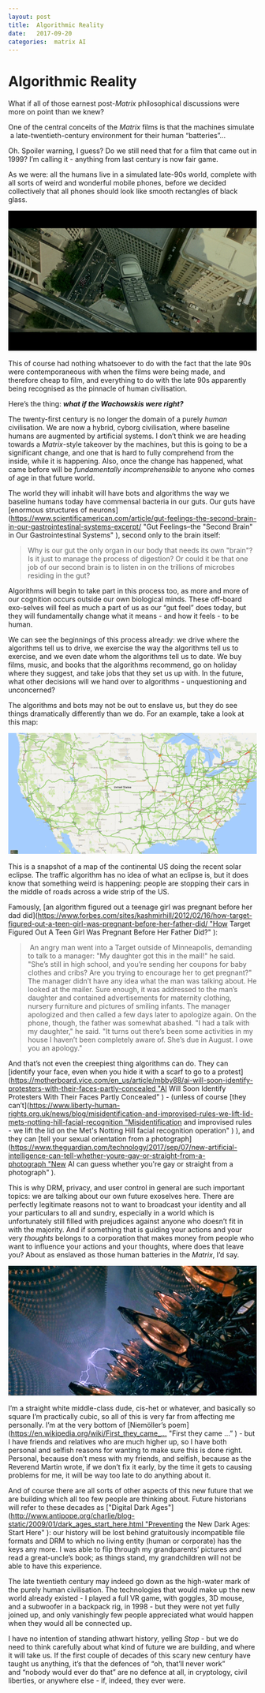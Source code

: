 ```yaml
---
layout: post
title:  Algorithmic Reality 
date:   2017-09-20 
categories:  matrix AI 
---
```


# Algorithmic Reality


What if all of those earnest post-*Matrix* philosophical discussions were more on point than we knew? 

One of the central conceits of the *Matrix* films is that the machines simulate  a late-twentieth-century environment for their human “batteries”…

Oh. Spoiler warning, I guess? Do we still need that for a film that came out in 1999? I’m calling it - anything from last century is now fair game.

As we were: all the humans live in a simulated late-90s world, complete with all sorts of weird and wonderful mobile phones, before we decided collectively that all phones should look like smooth rectangles of black glass.

![|751x0](/images/unknown_filename.17.png)

This of course had nothing whatsoever to do with the fact that the late 90s were contemporaneous with when the films were being made, and therefore cheap to film, and everything to do with the late 90s apparently being recognised as the pinnacle of human civilisation. 

Here’s the thing: ***what if the Wachowskis were right?***

The twenty-first century is no longer the domain of a purely *human* civilisation. We are now a hybrid, cyborg civilisation, where baseline humans are augmented by artificial systems. I don’t think we are heading towards a *Matrix*-style takeover by the machines, but this is going to be a significant change, and one that is hard to fully comprehend from the inside, while it is happening. Also, once the change has happened, what came before will be *fundamentally incomprehensible* to anyone who comes of age in that future world.

The world they will inhabit will have bots and algorithms the way we baseline humans today have commensal bacteria in our guts. Our guts have [enormous structures of neurons](https://www.scientificamerican.com/article/gut-feelings-the-second-brain-in-our-gastrointestinal-systems-excerpt/ "Gut Feelings–the "Second Brain" in Our Gastrointestinal Systems" ), second only to the brain itself:

> Why is our gut the only organ in our body that needs its own "brain"? Is it just to manage the process of digestion? Or could it be that one job of our second brain is to listen in on the trillions of microbes residing in the gut?

Algorithms will begin to take part in this process too, as more and more of our cognition occurs outside our own biological minds. These off-board exo-selves will feel as much a part of us as our “gut feel” does today, but they will fundamentally change what it means - and how it feels - to be human.

We can see the beginnings of this process already: we drive where the algorithms tell us to drive, we exercise the way the algorithms tell us to exercise, and we even date whom the algorithms tell us to date. We buy films, music, and books that the algorithms recommend, go on holiday where they suggest, and take jobs that they set us up with. In the future, what other decisions will we hand over to algorithms - unquestioning and unconcerned?

The algorithms and bots may not be out to enslave us, but they do see things dramatically differently than we do. For an example, take a look at this map: 

![|2048x0](/images/IMG_0171.JPG)

This is a snapshot of a map of the continental US doing the recent solar eclipse. The traffic algorithm has no idea of what an eclipse is, but it does know that something weird is happening: people are stopping their cars in the middle of roads across a wide strip of the US.

Famously, [an algorithm figured out a teenage girl was pregnant before her dad did](https://www.forbes.com/sites/kashmirhill/2012/02/16/how-target-figured-out-a-teen-girl-was-pregnant-before-her-father-did/ "How Target Figured Out A Teen Girl Was Pregnant Before Her Father Did?" ):

> An angry man went into a Target outside of Minneapolis, demanding to talk to a manager:
> "My daughter got this in the mail!" he said. "She’s still in high school, and you’re sending her coupons for baby clothes and cribs? Are you trying to encourage her to get pregnant?"
> The manager didn’t have any idea what the man was talking about. He looked at the mailer. Sure enough, it was addressed to the man’s daughter and contained advertisements for maternity clothing, nursery furniture and pictures of smiling infants. The manager apologized and then called a few days later to apologize again.
> On the phone, though, the father was somewhat abashed. "I had a talk with my daughter," he said. "It turns out there’s been some activities in my house I haven’t been completely aware of. She’s due in August. I owe you an apology."

And that’s not even the creepiest thing algorithms can do. They can [identify your face, even when you hide it with a scarf to go to a protest](https://motherboard.vice.com/en_us/article/mbby88/ai-will-soon-identify-protesters-with-their-faces-partly-concealed "AI Will Soon Identify Protesters With Their Faces Partly Concealed" ) - (unless of course [they can’t](https://www.liberty-human-rights.org.uk/news/blog/misidentification-and-improvised-rules-we-lift-lid-mets-notting-hill-facial-recognition "Misidentification and improvised rules - we lift the lid on the Met's Notting Hill facial recognition operation" ) ), and they can [tell your sexual orientation from a photograph](https://www.theguardian.com/technology/2017/sep/07/new-artificial-intelligence-can-tell-whether-youre-gay-or-straight-from-a-photograph "New AI can guess whether you're gay or straight from a photograph" ).

This is why DRM, privacy, and user control in general are such important topics: we are talking about our own future exoselves here. There are perfectly legitimate reasons not to want to broadcast your identity and all your particulars to all and sundry, especially in a world which is unfortunately still filled with prejudices against anyone who doesn’t fit in with the majority. And if something that is guiding your actions and your very *thoughts* belongs to a corporation that makes money from people who want to influence your actions and your thoughts, where does that leave you? About as enslaved as those human batteries in the *Matrix*, I’d say.

![|751x0](/images/unknown_filename.18.jpeg)

I’m a straight white middle-class dude, cis-het or whatever, and basically so square I’m practically cubic, so all of this is very far from affecting me personally. I’m at the very bottom of [Niemöller’s poem](https://en.wikipedia.org/wiki/First_they_came_… "First they came ...” ) - but I have friends and relatives who are much higher up, so I have both personal and selfish reasons for wanting to make sure this is done right. Personal, because don’t mess with my friends, and selfish, because as the Reverend Martin wrote, if we don’t fix it early, by the time it gets to causing problems for me, it will be way too late to do anything about it.

And of course there are all sorts of other aspects of this new future that we are building which all too few people are thinking about. Future historians will refer to these decades as ["Digital Dark Ages"](http://www.antipope.org/charlie/blog-static/2009/01/dark_ages_start_here.html "Preventing the New Dark Ages: Start Here" ): our history will be lost behind gratuitously incompatible file formats and DRM to which no living entity (human or corporate) has the keys any more. I was able to flip through my grandparents’ pictures and read a great-uncle’s book; as things stand, my grandchildren will not be able to have this experience.

The late twentieth century may indeed go down as the high-water mark of the purely human civilisation. The technologies that would make up the new world already existed - I played a full VR game, with goggles, 3D mouse, and a subwoofer in a backpack rig, in 1998 - but they were not yet fully joined up, and only vanishingly few people appreciated what would happen when they would all be connected up.

I have no intention of standing athwart history, yelling *Stop* - but we do need to think carefully about what kind of future we are building, and where it will take us. If the first couple of decades of this scary new century have taught us anything, it’s that the defences of “oh, that’ll never work” and “nobody would ever do that” are no defence at all, in cryptology, civil liberties, or anywhere else - if, indeed, they ever were.

